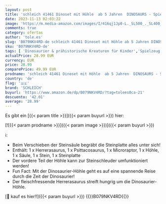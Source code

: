 ```yaml
---
layout: post
title: 'schleich 41461 Dinoset mit Höhle  ab 5 Jahren  DINOSAURS - Spielset  7 Teile'
date: 2023-11-13 02:03:22
image: 'https://m.media-amazon.com/images/I/416qj1Jp0-L._SL500_._SL400_.jpg'
comments: true
category: ofertas
author: 'tole.es'
slug: 'B079NKV4RD-de schleich 41461 Dinoset mit Höhle ab 5 Jahren DINOSAURS -...'
sku: 'B079NKV4RD-de'
tags: [ 'Dinosaurier & prähistorische Kreaturen für Kinder','Spielzeug','Spielzeugfiguren & Spielsets','schleich','🇩🇪', ]
actualPrice: 28.99 EUR
currency: EUR
price: 28.99
comparePrice: 49.99 EUR
prodname: 'schleich 41461 Dinoset mit Höhle  ab 5 Jahren  DINOSAURS - Spielset  7 Teile'
country: 'de'
flag: '🇩🇪'
brand: 'SCHLEICH'
buyurl: 'https://www.amazon.de/dp/B079NKV4RD/?tag=tolees0ca-21'
descuento: '42.01'
average: '28.99'
---
```


Es gibt ein [{{< param title >}}]({{< param buyurl >}}) hier:

[![{{< param prodname >}}]({{< param image >}})]({{< param buyurl >}})

ℹ️:

- Beim Verschieben der Steinsäule begräbt die Steinplatte alles unter sich!
- Enthält: 1 x Herrerasaurus, 1 x Psittacosaurus, 1 x Microraptor, 1 x Höhle, 1 x Säule, 1 x Stein, 1 x Steinplatte
- Der vordere Teil der Höhle kann zur Steinschleuder umfunktioniert werden!
- Fun Fact: Mit der Dinosaurier-Höhle geht es auf eine spannende Reise durch die Zeit der Dinosaurier!
- Der fleischfressende Herrerasaurus streift hungrig um die Dinosaurier-Höhle.

[🛒 kauf es hier!!]({{< param buyurl >}})
{{<world>}}B079NKV4RD{{</world>}}

